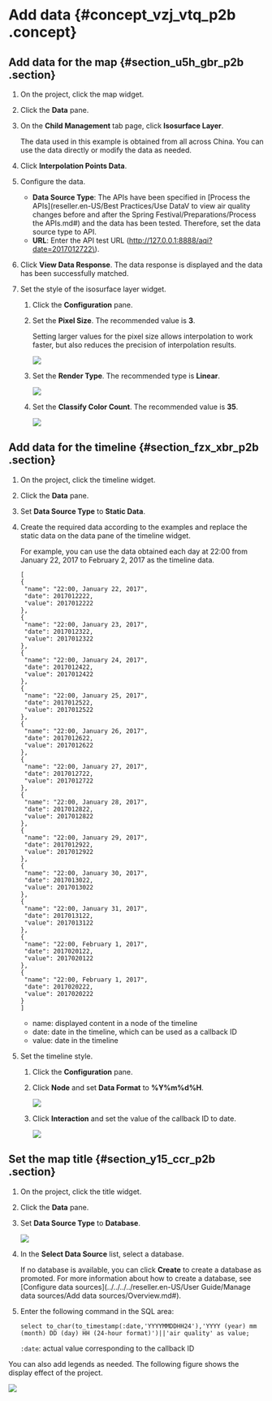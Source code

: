 # Add data {#concept_vzj_vtq_p2b .concept}

## Add data for the map {#section_u5h_gbr_p2b .section}

1.  On the project, click the map widget.
2.  Click the **Data** pane.
3.  On the **Child Management** tab page, click **Isosurface Layer**.

    The data used in this example is obtained from all across China. You can use the data directly or modify the data as needed.

4.  Click **Interpolation Points Data**.
5.  Configure the data.
    -   **Data Source Type**: The APIs have been specified in [Process the APIs](reseller.en-US/Best Practices/Use DataV to view air quality changes before and after the Spring Festival/Preparations/Process the APIs.md#) and the data has been tested. Therefore, set the data source type to API.
    -   **URL**: Enter the API test URL \(http://127.0.0.1:8888/aqi?date=2017012722\).
6.  Click **View Data Response**. The data response is displayed and the data has been successfully matched.
7.  Set the style of the isosurface layer widget.
    1.  Click the **Configuration** pane.
    2.  Set the **Pixel Size**. The recommended value is **3**.

        Setting larger values for the pixel size allows interpolation to work faster, but also reduces the precision of interpolation results.

        ![](http://static-aliyun-doc.oss-cn-hangzhou.aliyuncs.com/assets/img/17486/15585756909288_en-US.png)

    3.  Set the **Render Type**. The recommended type is **Linear**.

        ![](http://static-aliyun-doc.oss-cn-hangzhou.aliyuncs.com/assets/img/17486/15585756909289_en-US.png)

    4.  Set the **Classify Color Count**. The recommended value is **35**.

        ![](http://static-aliyun-doc.oss-cn-hangzhou.aliyuncs.com/assets/img/17486/15585756909290_en-US.png)


## Add data for the timeline {#section_fzx_xbr_p2b .section}

1.  On the project, click the timeline widget.
2.  Click the **Data** pane.
3.  Set **Data Source Type** to **Static Data**.
4.  Create the required data according to the examples and replace the static data on the data pane of the timeline widget.

    For example, you can use the data obtained each day at 22:00 from January 22, 2017 to February 2, 2017 as the timeline data.

    ```
    [
    {
     "name": "22:00, January 22, 2017",
     "date": 2017012222,
     "value": 2017012222
    },
    {
     "name": "22:00, January 23, 2017",
     "date": 2017012322,
     "value": 2017012322
    },
    {
     "name": "22:00, January 24, 2017",
     "date": 2017012422,
     "value": 2017012422
    },
    {
     "name": "22:00, January 25, 2017",
     "date": 2017012522,
     "value": 2017012522
    },
    {
     "name": "22:00, January 26, 2017",
     "date": 2017012622,
     "value": 2017012622
    },
    {
     "name": "22:00, January 27, 2017",
     "date": 2017012722,
     "value": 2017012722
    },
    {
     "name": "22:00, January 28, 2017",
     "date": 2017012822,
     "value": 2017012822
    },
    {
     "name": "22:00, January 29, 2017",
     "date": 2017012922,
     "value": 2017012922
    },
    {
     "name": "22:00, January 30, 2017",
     "date": 2017013022,
     "value": 2017013022
    },
    {
     "name": "22:00, January 31, 2017",
     "date": 2017013122,
     "value": 2017013122
    },
    {
     "name": "22:00, February 1, 2017",
     "date": 2017020122,
     "value": 2017020122
    },
    {
     "name": "22:00, February 1, 2017",
     "date": 2017020222,
     "value": 2017020222
    }
    ]
    ```

    -   name: displayed content in a node of the timeline
    -   date: date in the timeline, which can be used as a callback ID
    -   value: date in the timeline
5.  Set the timeline style.
    1.  Click the **Configuration** pane.
    2.  Click **Node** and set **Data Format** to **%Y%m%d%H**.

        ![](http://static-aliyun-doc.oss-cn-hangzhou.aliyuncs.com/assets/img/17486/15585756909291_en-US.png)

    3.  Click **Interaction** and set the value of the callback ID to date.

        ![](http://static-aliyun-doc.oss-cn-hangzhou.aliyuncs.com/assets/img/17486/15585756909292_en-US.png)


## Set the map title {#section_y15_ccr_p2b .section}

1.  On the project, click the title widget.
2.  Click the **Data** pane.
3.  Set **Data Source Type** to **Database**.

    ![](http://static-aliyun-doc.oss-cn-hangzhou.aliyuncs.com/assets/img/17486/15585756909293_en-US.png)

4.  In the **Select Data Source** list, select a database.

    If no database is available, you can click **Create** to create a database as promoted. For more information about how to create a database, see [Configure data sources](../../../../reseller.en-US/User Guide/Manage data sources/Add data sources/Overview.md#).

5.  Enter the following command in the SQL area:

    ```
    select to_char(to_timestamp(:date,'YYYYMMDDHH24'),'YYYY (year) mm (month) DD (day) HH (24-hour format)')||'air quality' as value;
    ```

    `:date`: actual value corresponding to the callback ID


You can also add legends as needed. The following figure shows the display effect of the project.

![](images/9294_en-US.gif)

